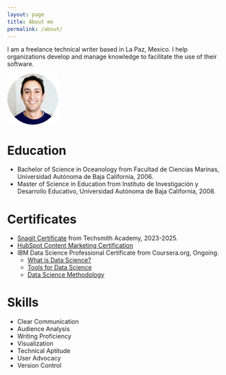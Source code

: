 ```yaml
---
layout: page
title: About me
permalink: /about/
---
```


I am a freelance technical writer based in La Paz, Mexico. I help organizations develop and manage knowledge to facilitate the use of their software.

![jose salgado picture](/jms%20pic.png)

# Education
* Bachelor of Science in Oceanology from Facultad de Ciencias Marinas, Universidad Autónoma de Baja California, 2006.
* Master of Science in Education from Instituto de Investigación y Desarrollo Educativo, Universidad Autónoma de Baja California, 2008.

# Certificates
* [Snagit Certificate](https://verify.skilljar.com/c/txu8363y8638) from Techsmith Academy, 2023-2025.
* [HubSpot Content Marketing Certification](https://app.hubspot.com/academy/achievements/3b27z3p2/en/1/jose-manuel-salgado/content-marketing)
* IBM Data Science Professional Certificate from Coursera.org, Ongoing.
    * [What is Data Science?](https://coursera.org/share/caefc6ff0dbf0a85c24efdf12e8acffd)
    * [Tools for Data Science](https://coursera.org/share/ff36aabb2e49745066b7788e42cadb17)
    * [Data Science Methodology](https://coursera.org/share/e3bedd8ff257467579fb8b36435d473d)

# Skills
* Clear Communication
* Audience Analysis
* Writing Proficiency
* Visualization
* Technical Aptitude
* User Advocacy
* Version Control